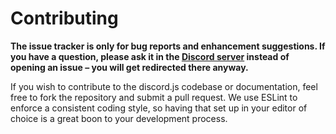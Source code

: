 # Contributing

**The issue tracker is only for bug reports and enhancement suggestions. If you have a question, please ask it in the [Discord server](https://discord.gg/fTuGFk9ayG) instead of opening an issue – you will get redirected there anyway.**

If you wish to contribute to the discord.js codebase or documentation, feel free to fork the repository and submit a
pull request. We use ESLint to enforce a consistent coding style, so having that set up in your editor of choice
is a great boon to your development process.